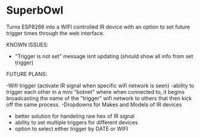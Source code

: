 # SuperbOwl
Turns ESP8266 into a WIFI controlled IR device with an option to set future trigger times through the web interface.


KNOWN ISSUES:

- "Trigger is not set" message isnt updating (should show all info from set trigger)

FUTURE PLANS:

-Wifi trigger (activate IR signal when specific wifi network is seen)
-ability to trigger each other in a mini "botnet" where when connected to, it begins broadcasting the name of the "trigger" wifi network to others that then kick off the same process.
-Dropdowns for Makes and Models of IR devices
- better solution for handeling raw hex of IR signal
- ability to set multiple triggers for different devices
- option to select either trigger by DATE or WIFI

